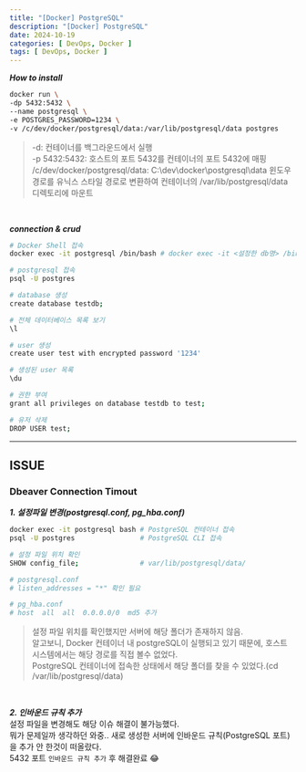 ```yaml
---
title: "[Docker] PostgreSQL"
description: "[Docker] PostgreSQL"
date: 2024-10-19
categories: [ DevOps, Docker ]
tags: [ DevOps, Docker ]
---
```


***How to install***
```bash
docker run \
-dp 5432:5432 \ 
--name postgresql \ 
-e POSTGRES_PASSWORD=1234 \ 
-v /c/dev/docker/postgresql/data:/var/lib/postgresql/data postgres 
```
> -d: 컨테이너를 백그라운드에서 실행  
> -p 5432:5432: 호스트의 포트 5432를 컨테이너의 포트 5432에 매핑  
> /c/dev/docker/postgresql/data: C:\dev\docker\postgresql\data 윈도우 경로를 유닉스 스타일 경로로 변환하여 컨테이너의 /var/lib/postgresql/data 디렉토리에 마운트

<br/>

***connection & crud***
```bash
# Docker Shell 접속
docker exec -it postgresql /bin/bash # docker exec -it <설정한 db명> /bin/bash

# postgresql 접속
psql -U postgres

# database 생성
create database testdb;

# 전체 데이터베이스 목록 보기
\l

# user 생성
create user test with encrypted password '1234'

# 생성된 user 목록
\du

# 권한 부여
grant all privileges on database testdb to test;

# 유저 삭제
DROP USER test;
```

<hr/>

## ISSUE

### Dbeaver Connection Timout

***1. 설정파일 변경(postgresql.conf, pg_hba.conf)***
```bash
docker exec -it postgresql bash # PostgreSQL 컨테이너 접속
psql -U postgres                # PostgreSQL CLI 접속

# 설정 파일 위치 확인
SHOW config_file;               # var/lib/postgresql/data/

# postgresql.conf
# listen_addresses = "*" 확인 필요

# pg_hba.conf
# host  all  all  0.0.0.0/0  md5 추가
```
> 설정 파일 위치를 확인했지만 서버에 해당 폴더가 존재하지 않음.  
> 알고보니, Docker 컨테이너 내 postgreSQL이 실행되고 있기 때문에, 호스트 시스템에서는 해당 경로를 직접 볼수 없었다.  
> PostgreSQL 컨테이너에 접속한 상태에서 해당 폴더를 찾을 수 있었다.(cd /var/lib/postgresql/data)  

<br/>

***2. 인바운드 규칙 추가***   
설정 파일을 변경해도 해당 이슈 해결이 불가능했다.  
뭐가 문제일까 생각하던 와중.. 새로 생성한 서버에 인바운드 규칙(PostgreSQL 포트)을 추가 안 한것이 떠올랐다.  
5432 포트 `인바운드 규칙 추가` 후 해결완료 😂  
